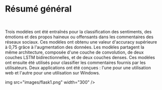 <b><h1>Résumé général </h1></b></br>
<p>Trois modèles ont été entraînés pour la classification des sentiments, des émotions et des propos haineux ou offensants dans les commentaires des réseaux sociaux. Ces modèles ont obtenu une valeur d'accuracy supérieure à 0,75 grâce à l'augmentation des données. Les modèles partagent la même architecture, composée d'une couche de convolution, de deux couches LSTM bidirectionnelles, et de deux couches denses. Ces modèles ont ensuite été utilisés pour classifier les commentaires fournis par les utilisateurs. Deux applications ont été conçues : l'une pour une utilisation web et l'autre pour une utilisation sur Windows.</p>
img src="images/flask1.png" width="300" />
